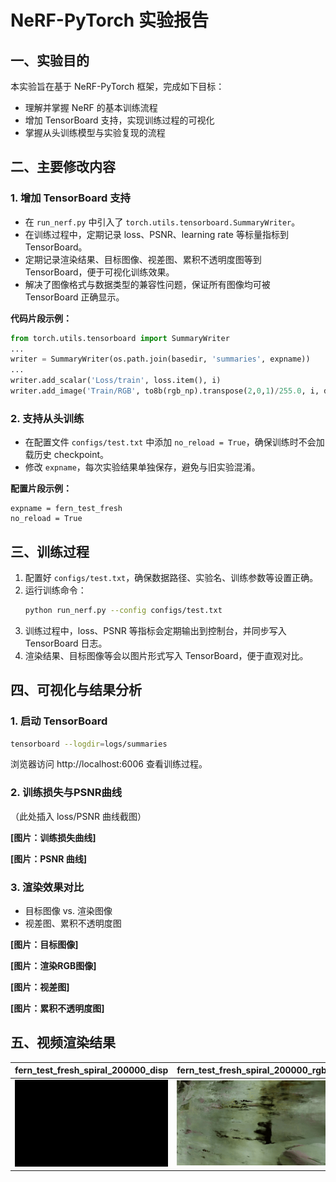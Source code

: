 # NeRF-PyTorch 实验报告

## 一、实验目的

本实验旨在基于 NeRF-PyTorch 框架，完成如下目标：
- 理解并掌握 NeRF 的基本训练流程
- 增加 TensorBoard 支持，实现训练过程的可视化
- 掌握从头训练模型与实验复现的流程

## 二、主要修改内容

### 1. 增加 TensorBoard 支持
- 在 `run_nerf.py` 中引入了 `torch.utils.tensorboard.SummaryWriter`。
- 在训练过程中，定期记录 loss、PSNR、learning rate 等标量指标到 TensorBoard。
- 定期记录渲染结果、目标图像、视差图、累积不透明度图等到 TensorBoard，便于可视化训练效果。
- 解决了图像格式与数据类型的兼容性问题，保证所有图像均可被 TensorBoard 正确显示。

**代码片段示例：**
```python
from torch.utils.tensorboard import SummaryWriter
...
writer = SummaryWriter(os.path.join(basedir, 'summaries', expname))
...
writer.add_scalar('Loss/train', loss.item(), i)
writer.add_image('Train/RGB', to8b(rgb_np).transpose(2,0,1)/255.0, i, dataformats='CHW')
```

### 2. 支持从头训练
- 在配置文件 `configs/test.txt` 中添加 `no_reload = True`，确保训练时不会加载历史 checkpoint。
- 修改 `expname`，每次实验结果单独保存，避免与旧实验混淆。

**配置片段示例：**
```
expname = fern_test_fresh
no_reload = True
```

## 三、训练过程

1. 配置好 `configs/test.txt`，确保数据路径、实验名、训练参数等设置正确。
2. 运行训练命令：
   ```bash
   python run_nerf.py --config configs/test.txt
   ```
3. 训练过程中，loss、PSNR 等指标会定期输出到控制台，并同步写入 TensorBoard 日志。
4. 渲染结果、目标图像等会以图片形式写入 TensorBoard，便于直观对比。

## 四、可视化与结果分析

### 1. 启动 TensorBoard
```bash
tensorboard --logdir=logs/summaries
```
浏览器访问 http://localhost:6006 查看训练过程。

### 2. 训练损失与PSNR曲线
（此处插入 loss/PSNR 曲线截图）

**[图片：训练损失曲线]**

**[图片：PSNR 曲线]**

### 3. 渲染效果对比
- 目标图像 vs. 渲染图像
- 视差图、累积不透明度图

**[图片：目标图像]**

**[图片：渲染RGB图像]**

**[图片：视差图]**

**[图片：累积不透明度图]**

## 五、视频渲染结果

| fern_test_fresh_spiral_200000_disp | fern_test_fresh_spiral_200000_rgb |
|------------------------------------|------------------------------------|
| <img src="nerf_results/nerf_1.gif" width="100%"> | <img src="nerf_results/nerf_2.gif" width="100%"> |

